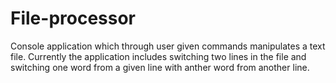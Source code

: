 # File-processor
Console application which through user given commands manipulates a text file. Currently the application includes switching two lines in the file and switching one word from a given line with anther word from another line.
